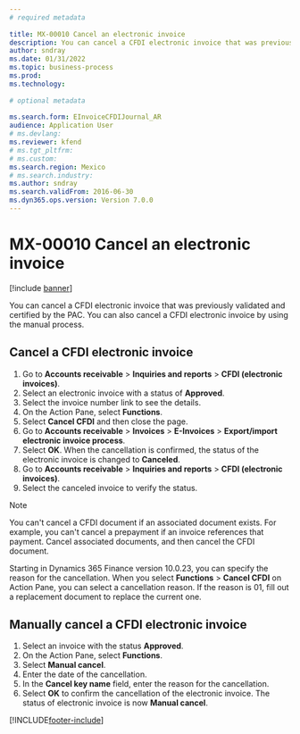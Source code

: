 ```yaml
--- 
# required metadata 
 
title: MX-00010 Cancel an electronic invoice
description: You can cancel a CFDI electronic invoice that was previously validated and certified by the PAC. 
author: sndray
ms.date: 01/31/2022
ms.topic: business-process 
ms.prod:  
ms.technology:  
 
# optional metadata 
 
ms.search.form: EInvoiceCFDIJournal_AR   
audience: Application User 
# ms.devlang:  
ms.reviewer: kfend
# ms.tgt_pltfrm:  
# ms.custom:  
ms.search.region: Mexico
# ms.search.industry: 
ms.author: sndray
ms.search.validFrom: 2016-06-30 
ms.dyn365.ops.version: Version 7.0.0 
---
```

# MX-00010 Cancel an electronic invoice

[!include [banner](../../includes/banner.md)]

You can cancel a CFDI electronic invoice that was previously validated and certified by the PAC. You can also cancel a CFDI electronic invoice by using the manual process.

## Cancel a CFDI electronic invoice
1. Go to **Accounts receivable** > **Inquiries and reports** > **CFDI (electronic invoices)**.
2. Select an electronic invoice with a status of **Approved**.
3. Select the invoice number link to see the details.
4. On the Action Pane, select **Functions**.
5. Select **Cancel CFDI** and then close the page.
6. Go to **Accounts receivable** > **Invoices** > **E-Invoices** > **Export/import electronic invoice process**.
8. Select **OK**. When the cancellation is confirmed, the status of the electronic invoice is changed to **Canceled**.  
9. Go to **Accounts receivable** > **Inquiries and reports** > **CFDI (electronic invoices)**.
10. Select the canceled invoice to verify the status.

>[!NOTE] 
> You can't cancel a CFDI document if an associated document exists. For example, you can't cancel a prepayment if an invoice references that payment. Cancel associated documents, and then cancel the CFDI document.

Starting in Dynamics 365 Finance version 10.0.23, you can specify the reason for the cancellation. When you select **Functions** > **Cancel CFDI** on Action Pane, you can select a cancellation reason. If the reason is 01, fill out a replacement document to replace the current one.   

## Manually cancel a CFDI electronic invoice
1. Select an invoice with the status **Approved**.
2. On the Action Pane, select **Functions**.
3. Select **Manual cancel**.
4. Enter the date of the cancellation.
5. In the **Cancel key name** field, enter the reason for the cancellation.
6. Select **OK** to confirm the cancellation of the electronic invoice. The status of electronic invoice is now **Manual cancel**.  


[!INCLUDE[footer-include](../../../includes/footer-banner.md)]
